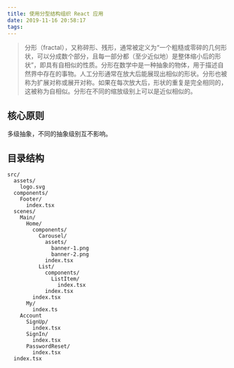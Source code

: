 ```yaml
---
title: 使用分型结构组织 React 应用
date: 2019-11-16 20:58:17
tags:
---
```


> 分形（fractal），又称碎形、残形，通常被定义为“一个粗糙或零碎的几何形状，可以分成数个部分，且每一部分都（至少近似地）是整体缩小后的形状”，即具有自相似的性质。分形在数学中是一种抽象的物体，用于描述自然界中存在的事物。人工分形通常在放大后能展现出相似的形状。分形也被称为扩展对称或展开对称。如果在每次放大后，形状的重复是完全相同的，这被称为自相似。分形在不同的缩放级别上可以是近似相似的。

## 核心原则

多级抽象，不同的抽象级别互不影响。

## 目录结构

``` text
src/
  assets/
    logo.svg
  components/
    Footer/
      index.tsx
  scenes/
    Main/
      Home/
        components/
          Carousel/
            assets/
              banner-1.png
              banner-2.png
            index.tsx
          List/
            components/
              ListItem/
                index.tsx
            index.tsx
        index.tsx
      My/
        index.ts
    Account
      SignUp/
        index.tsx
      SignIn/
        index.tsx
      PasswordReset/
        index.tsx
  index.tsx
```
